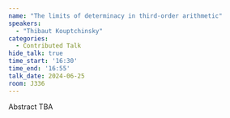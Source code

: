 ```yaml
---
name: "The limits of determinacy in third-order arithmetic"
speakers:
  - "Thibaut Kouptchinsky"
categories:
  - Contributed Talk
hide_talk: true
time_start: '16:30'
time_end: '16:55'
talk_date: 2024-06-25
room: J336
---
```


Abstract TBA
